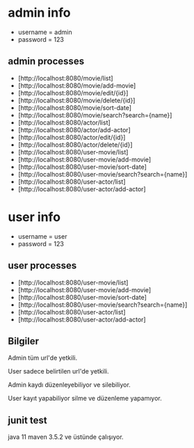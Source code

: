 # admin info

- username = admin
- password = 123

## admin processes

- [http://localhost:8080/movie/list]
- [http://localhost:8080/movie/add-movie]
- [http://localhost:8080/movie/edit/{id}]
- [http://localhost:8080/movie/delete/{id}]
- [http://localhost:8080/movie/sort-date]
- [http://localhost:8080/movie/search?search={name}]
- [http://localhost:8080/actor/list]
- [http://localhost:8080/actor/add-actor]
- [http://localhost:8080/actor/edit/{id}]
- [http://localhost:8080/actor/delete/{id}]
- [http://localhost:8080/user-movie/list]
- [http://localhost:8080/user-movie/add-movie]
- [http://localhost:8080/user-movie/sort-date]
- [http://localhost:8080/user-movie/search?search={name}]
- [http://localhost:8080/user-actor/list]
- [http://localhost:8080/user-actor/add-actor]




# user info

- username = user
- password = 123

## user processes

- [http://localhost:8080/user-movie/list]
- [http://localhost:8080/user-movie/add-movie]
- [http://localhost:8080/user-movie/sort-date]
- [http://localhost:8080/user-movie/search?search={name}]
- [http://localhost:8080/user-actor/list]
- [http://localhost:8080/user-actor/add-actor]


## Bilgiler

Admin tüm url'de yetkili.

User sadece belirtilen url'de yetkili.

Admin kaydı düzenleyebiliyor ve silebiliyor.

User kayıt yapabiliyor silme ve düzenleme yapamıyor.


## junit test

java 11 maven 3.5.2 ve üstünde çalışıyor.

